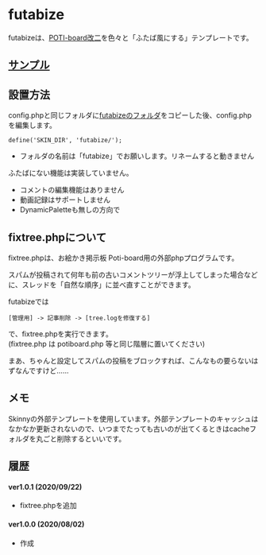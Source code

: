 
# futabize

futabizeは、[POTI-board改二](https://github.com/sakots/poti-kaini)を色々と「ふたば風にする」テンプレートです。

## [サンプル](http://futabize.websozai.jp)

## 設置方法
config.phpと同じフォルダに[futabizeのフォルダ](https://github.com/funige/futabize/tree/master/futabize)をコピーした後、config.phpを編集します。

    define('SKIN_DIR', 'futabize/');

- フォルダの名前は「futabize」でお願いします。リネームすると動きません

ふたばにない機能は実装していません。

- コメントの編集機能はありません
- 動画記録はサポートしません
- DynamicPaletteも無しの方向で

## fixtree.phpについて
fixtree.phpは、お絵かき掲示板 Poti-board用の外部phpプログラムです。

スパムが投稿されて何年も前の古いコメントツリーが浮上してしまった場合などに、スレッドを「自然な順序」に並べ直すことができます。

futabizeでは

    [管理用] -> 記事削除 -> [tree.logを修復する]

で、fixtree.phpを実行できます。  
(fixtree.php は potiboard.php 等と同じ階層に置いてください)  

まあ、ちゃんと設定してスパムの投稿をブロックすれば、こんなもの要らないはずなんですけど……


## メモ

Skinnyの外部テンプレートを使用しています。外部テンプレートのキャッシュはなかなか更新されないので、いつまでたっても古いのが出てくるときはcacheフォルダを丸ごと削除するといいです。

## 履歴

#### ver1.0.1 (2020/09/22)
- fixtree.phpを追加

#### ver1.0.0 (2020/08/02)
- 作成








